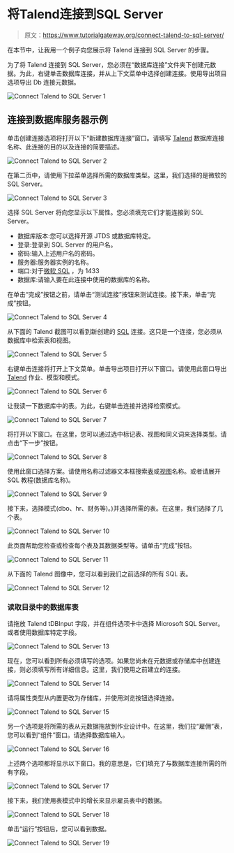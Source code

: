 # 将Talend连接到SQL Server

> 原文：<https://www.tutorialgateway.org/connect-talend-to-sql-server/>

在本节中，让我用一个例子向您展示将 Talend 连接到 SQL Server 的步骤。

为了将 Talend 连接到 SQL Server，您必须在“数据库连接”文件夹下创建元数据。为此，右键单击数据库连接，并从上下文菜单中选择创建连接。使用导出项目选项导出 Db 连接元数据。

![Connect Talend to SQL Server 1](img/494faec1dcacc8679afd19f90a852085.png)

## 连接到数据库服务器示例

单击创建连接选项将打开以下“新建数据库连接”窗口。请填写 [Talend](https://www.tutorialgateway.org/talend-tutorial/) 数据库连接名称、此连接的目的以及连接的简要描述。

![Connect Talend to SQL Server 2](img/59a3aa35ed99e986d3919bf6f8f2dd46.png)

在第二页中，请使用下拉菜单选择所需的数据库类型。这里，我们选择的是微软的 SQL Server。

![Connect Talend to SQL Server 3](img/e36c7f88c5be4ce5ca35ee52290263be.png)

选择 SQL Server 将向您显示以下属性。您必须填充它们才能连接到 SQL Server。

*   数据库版本:您可以选择开源 JTDS 或数据库特定。
*   登录:登录到 SQL Server 的用户名。
*   密码:输入上述用户名的密码。
*   服务器:服务器实例的名称。
*   端口:对于[微软 SQL](https://www.tutorialgateway.org/sql/) ，为 1433
*   数据库:请输入要在此连接中使用的数据库的名称。

在单击“完成”按钮之前，请单击“测试连接”按钮来测试连接。接下来，单击“完成”按钮。

![Connect Talend to SQL Server 4](img/1de2847cf128973a8a213be557d68e6a.png)

从下面的 Talend 截图可以看到新创建的 [SQL](https://www.tutorialgateway.org/sql/) 连接。这只是一个连接，您必须从数据库中检索表和视图。

![Connect Talend to SQL Server 5](img/3d7abc6e892cd59bdc3776e7dc32ac50.png)

右键单击连接将打开上下文菜单。单击导出项目打开以下窗口。请使用此窗口导出 [Talend](https://www.tutorialgateway.org/talend-tutorial/) 作业、模型和模式。

![Connect Talend to SQL Server 6](img/2aae93bf19daf7a4628ab0d1d448ad60.png)

让我读一下数据库中的表。为此，右键单击连接并选择检索模式。

![Connect Talend to SQL Server 7](img/1f5d2fbf10268cc573a3d56a504e639a.png)

将打开以下窗口。在这里，您可以通过选中标记表、视图和同义词来选择类型。请点击“下一步”按钮。

![Connect Talend to SQL Server 8](img/fdcbc4dcd6747f4372d097e225155487.png)

使用此窗口选择方案。请使用名称过滤器文本框搜索[表](https://www.tutorialgateway.org/mysql-create-table/)或[视图](https://www.tutorialgateway.org/views-in-sql-server/)名称。或者请展开 SQL 教程(数据库名称)。

![Connect Talend to SQL Server 9](img/9d8bf9f8b72ff30d2ee8ee44e71b34f6.png)

接下来，选择模式(dbo、hr、财务等)。)并选择所需的表。在这里，我们选择了几个表。

![Connect Talend to SQL Server 10](img/60ce1cc6d7736cdf818cf042b3a989e7.png)

此页面帮助您检查或检查每个表及其数据类型等。请单击“完成”按钮。

![Connect Talend to SQL Server 11](img/215c49ca8c8e112381e78d1998b56c3e.png)

从下面的 Talend 图像中，您可以看到我们之前选择的所有 SQL 表。

![Connect Talend to SQL Server 12](img/08e0ee1ce055bbaa8453042cf34abf08.png)

### 读取目录中的数据库表

请拖放 Talend tDBInput 字段，并在组件选项卡中选择 Microsoft SQL Server。或者使用数据库特定字段。

![Connect Talend to SQL Server 13](img/dd88ffbc12b155cb0a94ce2e639abd35.png)

现在，您可以看到所有必须填写的选项。如果您尚未在元数据或存储库中创建连接，则必须填写所有详细信息。这里，我们使用之前建立的连接。

![Connect Talend to SQL Server 14](img/5ceef2f1552545382f3701fc21c86efe.png)

请将属性类型从内置更改为存储库，并使用浏览按钮选择连接。

![Connect Talend to SQL Server 15](img/5c03ab7d72f4538109a1500c3137ce8e.png)

另一个选项是将所需的表从元数据拖放到作业设计中。在这里，我们拉“雇佣”表，您可以看到“组件”窗口。请选择数据库输入。

![Connect Talend to SQL Server 16](img/7a0563d0d4fbd386b914199b84e3e80e.png)

上述两个选项都将显示以下窗口。我的意思是，它们填充了与数据库连接所需的所有字段。

![Connect Talend to SQL Server 17](img/0f83bcdc435a8c8e16ddafe0bc7fab60.png)

接下来，我们使用表模式中的增长来显示雇员表中的数据。

![Connect Talend to SQL Server 18](img/5e7fae82c249e6192afc71a1bc7b9a18.png)

单击“运行”按钮后，您可以看到数据。

![Connect Talend to SQL Server 19](img/8f056778d5766f8aeccd22e1f3898686.png)